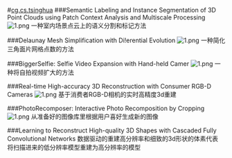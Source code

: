 #[cg.cs.tsinghua](https://cg.cs.tsinghua.edu.cn/research.htm)
###Semantic Labeling and Instance Segmentation of 3D Point Clouds using Patch Context Analysis and Multiscale Processing
<img src="https://i.loli.net/2019/03/13/5c88a81812cde.png" alt="1.png" title="1.png" />
一种室内场景点云上的语义分割和标记方法

###Delaunay Mesh Simplification with Di!erential Evolution
<img src="https://i.loli.net/2019/03/13/5c88a9601f0e9.png" alt="1.png" title="1.png" />
一种简化三角面片网格点数的方法

###BiggerSelfie: Selfie Video Expansion with Hand-held Camer
<img src="https://i.loli.net/2019/03/13/5c88ab01ad6bd.png" alt="1.png" title="1.png" />
一种将自拍视频扩大的方法

###Real-time High-accuracy 3D Reconstruction with Consumer RGB-D Cameras
<img src="https://i.loli.net/2019/03/13/5c88adac4a234.png" alt="1.png" title="1.png" />
基于消费者RGB-D相机的实时高精度3d重建

###PhotoRecomposer: Interactive Photo Recomposition by Cropping 
<img src="https://i.loli.net/2019/03/13/5c88af03e6045.png" alt="1.png" title="1.png" />
从准备好的图像库里根据用户喜好生成新的图像

###Learning to Reconstruct High-quality 3D Shapes with Cascaded Fully Convolutional Networks
数据驱动的重建高分辨率和细致的3d形状的体素代表 
将扫描进来的低分辨率模型重建为高分辨率的模型